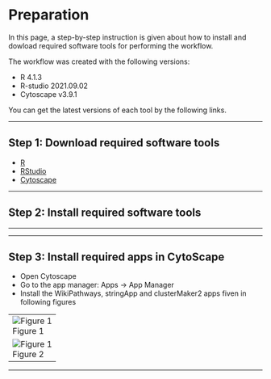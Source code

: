 
# Preparation

In this page, a step-by-step instruction is given about how to install and dowload required software tools for performing the workflow.

The workflow was created with the following versions:
* R 4.1.3
* R-studio 2021.09.02
* Cytoscape v3.9.1 

You can get the latest versions of each tool by the following links.

-----
## Step 1: Download required software tools
* [R](https://cran.r-project.org/bin/windows/base/) 
* [RStudio](https://www.rstudio.com/products/rstudio/download/#download) 
* [Cytoscape](https://cytoscape.org/) 

-----
## Step 2: Install required software tools
-----
-----
## Step 3: Install required apps in CytoScape
* Open Cytoscape
* Go to the app manager: Apps -> App Manager
* Install the WikiPathways, stringApp and clusterMaker2 apps fiven in following figures
<table>
  <tr>
    <td><img src="https://bigcat-um.github.io/Transcriptomics_Metabolomics_tutorials/images/prep/CytoScape_image-1.jpg" alt="Figure 1"/><br/>Figure 1</td>
  </tr>  
  <tr>
    <td><img src="https://bigcat-um.github.io/Transcriptomics_Metabolomics_tutorials/images/prep/CytoScape_image-2.jpg" alt="Figure 1"/><br/>Figure 2</td>
  </tr> 

</table>

-----